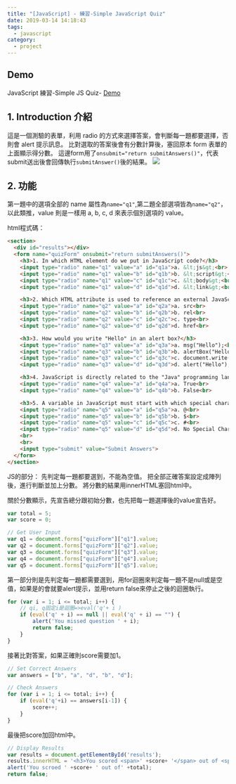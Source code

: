 ```yaml
---
title: "[JavaScript] - 練習-Simple JavaScript Quiz"
date: 2019-03-14 14:18:43
tags:
  - javascript
category:
  - project
---
```


## Demo

JavaScript 練習-Simple JS Quiz- [Demo](https://orow.github.io/MyProjects/ProjectsInJS&jQuery/SimpleJavascriptQuiz/index.html)

## 1. Introduction 介紹

這是一個測驗的表單，利用 radio 的方式來選擇答案，會判斷每一題都要選擇，否則會 alert 提示訊息。
比對選取的答案後會有分數計算後，塞回原本 form 表單的上面顯示得分數。
這邊form用了`onsubmit="return submitAnswers()"`，代表submit送出後會回傳執行`submitAnswer()`後的結果。
![](https://i.imgur.com/UybpcEn.png)

## 2. 功能

第一題中的選項全部的 name 屬性為`name="q1"`,第二題全部選項皆為`name="q2"`，以此類推，value 則是一樣用 a, b, c, d 來表示個別選項的 value。

html程式碼：

```html
<section>
  <div id="results"></div>
  <form name="quizForm" onsubmit="return submitAnswers()">
    <h3>1. In which HTML element do we put in JavaScript code?</h3>
    <input type="radio" name="q1" value="a" id="q1a">a. &lt;js&gt;<br>
    <input type="radio" name="q1" value="b" id="q1b">b. &lt;script&gt;<br>
    <input type="radio" name="q1" value="c" id="q1c">c. &lt;body&gt;<br>
    <input type="radio" name="q1" value="d" id="q1d">d. &lt;link&gt;<br>

    <h3>2. Which HTML attribute is used to reference an external JavaScript file?</h3>
    <input type="radio" name="q2" value="a" id="q2a">a. src<br>
    <input type="radio" name="q2" value="b" id="q2b">b. rel<br>
    <input type="radio" name="q2" value="c" id="q2c">c. type<br>
    <input type="radio" name="q2" value="d" id="q2d">d. href<br>

    <h3>3. How would you write "Hello" in an alert box?</h3>
    <input type="radio" name="q3" value="a" id="q3a">a. msg("Hello");<br>
    <input type="radio" name="q3" value="b" id="q3b">b. alertBox("Hello");<br>
    <input type="radio" name="q3" value="c" id="q3c">c. document.write("Hello");<br>
    <input type="radio" name="q3" value="d" id="q3d">d. alert("Hello");<br>

    <h3>4. JavaScript is directly related to the "Java" programming language</h3>
    <input type="radio" name="q4" value="a" id="q4a">a. True<br>
    <input type="radio" name="q4" value="b" id="q4b">b. False<br>

    <h3>5. A variable in JavaScript must start with which special character</h3>
    <input type="radio" name="q5" value="a" id="q5a">a. @<br>
    <input type="radio" name="q5" value="b" id="q5b">b. $<br>
    <input type="radio" name="q5" value="c" id="q5c">c. #<br>
    <input type="radio" name="q5" value="d" id="q5d">d. No Special Character<br>
    <br>
    <br>
    <input type="submit" value="Submit Answers">
  </form>
</section>
```

JS的部分：
先判定每一題都要選到，不能為空值。
把全部正確答案設定成陣列後，進行判斷並加上分數。
將分數的結果用innerHTML塞回html中。

關於分數顯示，先宣告總分跟初始分數，也先把每一題選擇後的value宣告好。

```js
var total = 5;
var score = 0;

// Get User Input
var q1 = document.forms["quizForm"]["q1"].value;
var q2 = document.forms["quizForm"]["q2"].value;
var q3 = document.forms["quizForm"]["q3"].value;
var q4 = document.forms["quizForm"]["q4"].value;
var q5 = document.forms["quizForm"]["q5"].value;
```

第一部分則是先判定每一題都需要選到，用for迴圈來判定每一題不是null或是空值，如果是的會就要alert提示，並用return false來停止之後的迴圈執行。

```js
for (var i = 1; i <= total; i++) {
    // qi, q固定i是迴圈=>eval('q'+ i )
    if (eval('q' + i) == null || eval('q' + i) == "") {
        alert('You missed question ' + i);
        return false;
    }
}
```

接著比對答案，如果正確則score需要加1。

```js
// Set Correct Answers
var answers = ["b", "a", "d", "b", "d"];

// Check Answers
for (var i = 1; i <= total; i++) {
    if (eval('q'+i) == answers[i-1]) {
        score++;
    }
}
```

最後把score加回html中。

```js
// Display Results
var results = document.getElementById('results');
results.innerHTML = '<h3>You scored <span>' +score+ '</span> out of <span>' +total+'</span></h3>';
alert('You scroed ' +score+ ' out of' +total);
return false;
```
